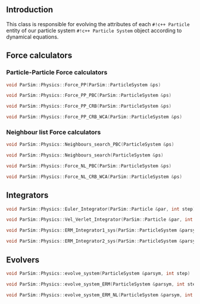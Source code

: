 ## Introduction

This class is responsible for evolving the attributes of each `#!c++ Particle` entity of our particle system `#!c++ Particle System` object according to dynamical equations.


## Force calculators

### Particle-Particle Force calculators



``` c++
void ParSim::Physics::Force_PP(ParSim::ParticleSystem &ps)
```


``` c++
void ParSim::Physics::Force_PP_PBC(ParSim::ParticleSystem &ps)
```

``` c++ 
void ParSim::Physics::Force_PP_CRB(ParSim::ParticleSystem &ps)
```

``` c++ 
void ParSim::Physics::Force_PP_CRB_WCA(ParSim::ParticleSystem &ps)
```
### Neighbour list Force calculators

``` c++ 
void ParSim::Physics::Neighbours_search_PBC(ParticleSystem &ps)
```

``` c++ 
void ParSim::Physics::Neighbours_search(ParticleSystem &ps)
```

``` c++ 
void ParSim::Physics::Force_NL_PBC(ParSim::ParticleSystem &ps)
```

``` c++ 
void ParSim::Physics::Force_NL_CRB_WCA(ParSim::ParticleSystem &ps)
```

## Integrators

``` c++ 
void ParSim::Physics::Euler_Integrator(ParSim::Particle &par, int step)
```

``` c++ 
void ParSim::Physics::Vel_Verlet_Integrator(ParSim::Particle &par, int step) 
```

``` c++ 
void ParSim::Physics::ERM_Integrator1_sys(ParSim::ParticleSystem &parsym, int step)
```

``` c++ 
void ParSim::Physics::ERM_Integrator2_sys(ParSim::ParticleSystem &parsym, int step)
```


## Evolvers

``` c++ 
void ParSim::Physics::evolve_system(ParticleSystem &parsym, int step)
```

``` c++ 
void ParSim::Physics::evolve_system_ERM(ParticleSystem &parsym, int step)
```

``` c++ 
void ParSim::Physics::evolve_system_ERM_NL(ParticleSystem &parsym, int step)
```
